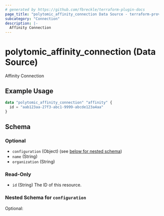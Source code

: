 ```yaml
---
# generated by https://github.com/fbreckle/terraform-plugin-docs
page_title: "polytomic_affinity_connection Data Source - terraform-provider-polytomic"
subcategory: "Connection"
description: |-
  Affinity Connection
---
```


# polytomic_affinity_connection (Data Source)

Affinity Connection

## Example Usage

```terraform
data "polytomic_affinity_connection" "affinity" {
  id = "aab123aa-27f3-abc1-9999-abcde123a4aa"
}
```

<!-- schema generated by tfplugindocs -->
## Schema

### Optional

- `configuration` (Object) (see [below for nested schema](#nestedatt--configuration))
- `name` (String)
- `organization` (String)

### Read-Only

- `id` (String) The ID of this resource.

<a id="nestedatt--configuration"></a>
### Nested Schema for `configuration`

Optional:


